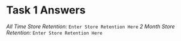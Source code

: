 # Task 1 Answers

*All Time Store Retention:* `Enter Store Retention Here`
*2 Month Store Retention:* `Enter Store Retention Here`
